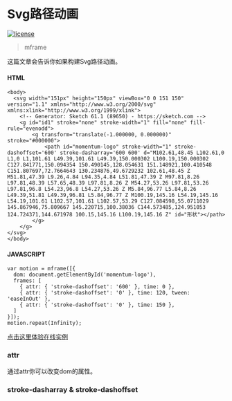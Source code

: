 <!-- 
---
title: Svg路径动画
date: 2020/3/4 10:00:00
---
-->
# Svg路径动画

[![license](https://img.shields.io/github/license/momentum-design/momentum-ui.svg?color=blueviolet)](https://github.com/momentum-design/momentum-ui/blob/master/charts/LICENSE)

> mframe

这篇文章会告诉你如果构建Svg路径动画。

#### HTML

```
<body>
  <svg width="151px" height="150px" viewBox="0 0 151 150" version="1.1" xmlns="http://www.w3.org/2000/svg" xmlns:xlink="http://www.w3.org/1999/xlink">
    <!-- Generator: Sketch 61.1 (89650) - https://sketch.com -->
    <g id="id1" stroke="none" stroke-width="1" fill="none" fill-rule="evenodd">
        <g transform="translate(-1.000000, 0.000000)" stroke="#000000">
            <path id="momentum-logo" stroke-width="1" stroke-dashoffset='600' stroke-dasharray='600 600' d="M102.61,48.45 L102.61,0 L1,0 L1,101.61 L49.39,101.61 L49.39,150.000302 L100.19,150.000302 C127.841771,150.094354 150.490145,128.054631 151.148921,100.410548 C151.807697,72.7664643 130.234876,49.6729232 102.61,48.45 Z M51.81,47.39 L9.26,4.84 L94.35,4.84 L51.81,47.39 Z M97.81,8.26 L97.81,48.39 L57.65,48.39 L97.81,8.26 Z M54.27,53.26 L97.81,53.26 L97.81,96.8 L54.23,96.8 L54.27,53.26 Z M5.84,96.77 L5.84,8.26 L49.39,51.81 L49.39,96.81 L5.84,96.77 Z M100.19,145.16 L54.19,145.16 L54.19,101.61 L102.57,101.61 L102.57,53.29 C127.084598,55.0711029 145.867946,75.809667 145.220715,100.38036 C144.573485,124.951053 124.724371,144.671978 100.15,145.16 L100.19,145.16 Z" id="形状"></path>
        </g>
    </g>
</svg>
</body>
```

#### JAVASCRIPT

```
var motion = mframe([{
  dom: document.getElementById('momentum-logo'),
  frames: [
    { attr: { 'stroke-dashoffset': '600' }, time: 0 },
    { attr: { 'stroke-dashoffset': '0' }, time: 120, tween: 'easeInOut' },
    { attr: { 'stroke-dashoffset': '0' }, time: 150 },
  ]
}]);
motion.repeat(Infinity);
```

[点击这里体验在线实例](https://codepen.io/arthusliang/pen/GRJWadP)

### attr

通过attr你可以改变dom的属性。

### stroke-dasharray & stroke-dashoffset

